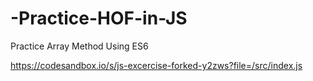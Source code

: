 # -Practice-HOF-in-JS

Practice Array Method Using ES6


https://codesandbox.io/s/js-excercise-forked-y2zws?file=/src/index.js
